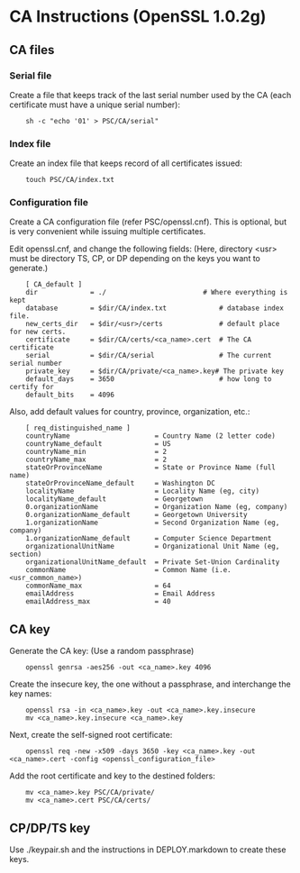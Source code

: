 # CA Instructions (OpenSSL 1.0.2g)

## CA files

### Serial file

Create a file that keeps track of the last serial number used by the CA (each certificate must have a unique serial number):

```
    sh -c "echo '01' > PSC/CA/serial"
```

### Index file

Create an index file that keeps record of all certificates issued:

```
    touch PSC/CA/index.txt
```

### Configuration file

Create a CA configuration file (refer PSC/openssl.cnf). This is optional, but is very convenient while issuing multiple certificates. 

Edit openssl.cnf, and change the following fields: (Here, directory \<usr\> must be directory TS, CP, or DP depending on the keys you want to generate.)

```
    [ CA_default ]
    dir             = ./                 		# Where everything is kept
    database        = $dir/CA/index.txt     		# database index file.
    new_certs_dir   = $dir/<usr>/certs        		# default place for new certs.
    certificate     = $dir/CA/certs/<ca_name>.cert	# The CA certificate
    serial          = $dir/CA/serial        		# The current serial number
    private_key     = $dir/CA/private/<ca_name>.key# The private key
    default_days    = 3650                  		# how long to certify for
    default_bits    = 4096
```

Also, add default values for country, province, organization, etc.:

```
    [ req_distinguished_name ]              
    countryName                     = Country Name (2 letter code)
    countryName_default             = US
    countryName_min                 = 2
    countryName_max                 = 2
    stateOrProvinceName             = State or Province Name (full name)
    stateOrProvinceName_default     = Washington DC
    localityName                    = Locality Name (eg, city)
    localityName_default            = Georgetown
    0.organizationName              = Organization Name (eg, company)
    0.organizationName_default      = Georgetown University
    1.organizationName              = Second Organization Name (eg, company)
    1.organizationName_default      = Computer Science Department
    organizationalUnitName          = Organizational Unit Name (eg, section)
    organizationalUnitName_default  = Private Set-Union Cardinality
    commonName                      = Common Name (i.e. <usr_common_name>)
    commonName_max                  = 64
    emailAddress                    = Email Address
    emailAddress_max                = 40
```

## CA key

Generate the CA key: (Use a random passphrase)

```
    openssl genrsa -aes256 -out <ca_name>.key 4096
```

Create the insecure key, the one without a passphrase, and interchange the key names:

```
    openssl rsa -in <ca_name>.key -out <ca_name>.key.insecure
    mv <ca_name>.key.insecure <ca_name>.key
```

Next, create the self-signed root certificate:

```
    openssl req -new -x509 -days 3650 -key <ca_name>.key -out <ca_name>.cert -config <openssl_configuration_file>
```

Add the root certificate and key to the destined folders:

```
    mv <ca_name>.key PSC/CA/private/
    mv <ca_name>.cert PSC/CA/certs/
```

## CP/DP/TS key

Use ./keypair.sh and the instructions in DEPLOY.markdown to create these keys.
